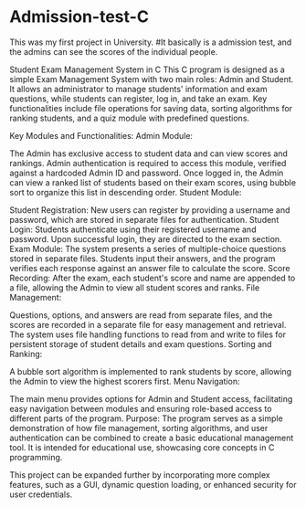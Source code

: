 # Admission-test-C

This was my first project in University. #It basically is a admission test, and the admins can see the scores of the individual people.

Student Exam Management System in C
This C program is designed as a simple Exam Management System with two main roles: Admin and Student. It allows an administrator to manage students' information and exam questions, while students can register, log in, and take an exam. Key functionalities include file operations for saving data, sorting algorithms for ranking students, and a quiz module with predefined questions.

Key Modules and Functionalities:
Admin Module:

The Admin has exclusive access to student data and can view scores and rankings.
Admin authentication is required to access this module, verified against a hardcoded Admin ID and password.
Once logged in, the Admin can view a ranked list of students based on their exam scores, using bubble sort to organize this list in descending order.
Student Module:

Student Registration: New users can register by providing a username and password, which are stored in separate files for authentication.
Student Login: Students authenticate using their registered username and password. Upon successful login, they are directed to the exam section.
Exam Module: The system presents a series of multiple-choice questions stored in separate files. Students input their answers, and the program verifies each response against an answer file to calculate the score.
Score Recording: After the exam, each student's score and name are appended to a file, allowing the Admin to view all student scores and ranks.
File Management:

Questions, options, and answers are read from separate files, and the scores are recorded in a separate file for easy management and retrieval.
The system uses file handling functions to read from and write to files for persistent storage of student details and exam questions.
Sorting and Ranking:

A bubble sort algorithm is implemented to rank students by score, allowing the Admin to view the highest scorers first.
Menu Navigation:

The main menu provides options for Admin and Student access, facilitating easy navigation between modules and ensuring role-based access to different parts of the program.
Purpose:
The program serves as a simple demonstration of how file management, sorting algorithms, and user authentication can be combined to create a basic educational management tool. It is intended for educational use, showcasing core concepts in C programming.

This project can be expanded further by incorporating more complex features, such as a GUI, dynamic question loading, or enhanced security for user credentials.
